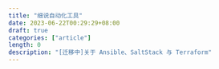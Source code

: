 ```yaml
---
title: "细说自动化工具"
date: 2023-06-22T00:29:29+08:00
draft: true
categories: ["article"]
length: 0
description: "[迁移中]关于 Ansible、SaltStack 与 Terraform"
---
```


